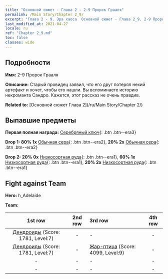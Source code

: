 ```yaml
---
title: "Основной сюжет - Глава 2 - 2-9 Пророк Грааля"
permalink: /Main Story/Chapter 2_9/
excerpt: "Глава 2 - 9. Эра хаоса  Основной сюжет - Глава 2_9. 2-9 Пророк Грааля"
last_modified_at: 2021-04-27
locale: ru
ref: "Chapter 2_9.md"
toc: false
classes: wide
---
```


## Подробности

 **Имя:** 2-9 Пророк Грааля

 **Описание:** Старый провидец заявил, что его друг потерял некий артефакт и хочет, чтобы его нашли. Вы вспоминаете историю некроманта Сандро. Кажется, этот рассказ не очень правдив.

 **Related to:** [Основной сюжет Глава 2](/ru/Main Story/Chapter 2/)

## Выпавшие предметы

 **Первая полная награда:** [Серебряный ключ](/ItemsRU/con_693/){: .btn .btn--era3}

 **Drop 1:** **80% 1x** [Обычная сера](/ItemsRU/mat_9/){: .btn .btn--era2}, **20% 2x** [Обычная сера](/ItemsRU/mat_9/){: .btn .btn--era2}

 **Drop 2:** **20% 0x** [Низкосортная руда](/ItemsRU/mat_1/){: .btn .btn--era1}, **60% 1x** [Низкосортная руда](/ItemsRU/mat_1/){: .btn .btn--era1}, **20% 2x** [Низкосортная руда](/ItemsRU/mat_1/){: .btn .btn--era1}


## Fight against Team
 **Hero:** h_Adelaide

 **Team:**


  | 1st row | 2nd row | 3rd row | 4th row |
  |:----:|:----:|:----|:----:|
  | [Дендроиды](/ru/units/Treant/) (Score: 1781, Level:7)  | - | - | - |
  | [Дендроиды](/ru/units/Treant/) (Score: 1781, Level:7)  | - | [Жар-птица](/ru/units/Firebird/) (Score: 4099, Level:9)  | - |
  | - | - | - | - |
  | - | - | - | - |


